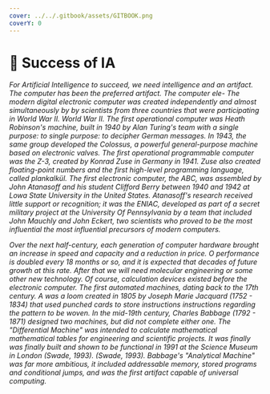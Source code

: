 ```yaml
---
cover: ../../.gitbook/assets/GITBOOK.png
coverY: 0
---
```


# 🔹 Success of IA

_For Artificial Intelligence to succeed, we need intelligence and an artifact. The computer has been the preferred artifact. The computer ele- The modern digital electronic computer was created independently and almost simultaneously by by scientists from three countries that were participating in World War II. World War II. The first operational computer was Heath Robinson's machine, built in 1940 by Alan Turing's team with a single purpose: to single purpose: to decipher German messages. In 1943, the same group developed the Colossus, a powerful general-purpose machine based on electronic valves. The first operational programmable computer was the Z-3, created by Konrad Zuse in Germany in 1941. Zuse also created floating-point numbers and the first high-level programming language, called plankalkül. The first electronic computer, the ABC, was assembled by John Atanasoff and his student Clifford Berry between 1940 and 1942 at Lowa State University in the United States. Atanasoff's research received little support or recognition; it was the ENIAC, developed as part of a secret military project at the University Of Pennsylvania by a team that included John Mauchly and John Eckert, two scientists who proved to be the most influential the most influential precursors of modern computers._

_Over the next half-century, each generation of computer hardware brought an increase in speed and capacity and a reduction in price. O performance is doubled every 18 months or so, and it is expected that decades of future growth at this rate. After that we will need molecular engineering or some other new technology. Of course, calculation devices existed before the electronic computer. The first automated machines, dating back to the 17th century. A was a loom created in 1805 by Joseph Marie Jacquard (1752 - 1834) that used punched cards to store instructions instructions regarding the pattern to be woven. In the mid-19th century, Charles Babbage (1792 - 1871) designed two machines, but did not complete either one. The "Differential Machine" was intended to calculate mathematical mathematical tables for engineering and scientific projects. It was finally was finally built and shown to be functional in 1991 at the Science Museum in London (Swade, 1993). (Swade, 1993). Babbage's "Analytical Machine" was far more ambitious, it included addressable memory, stored programs and conditional jumps, and was the first artifact capable of universal computing._
